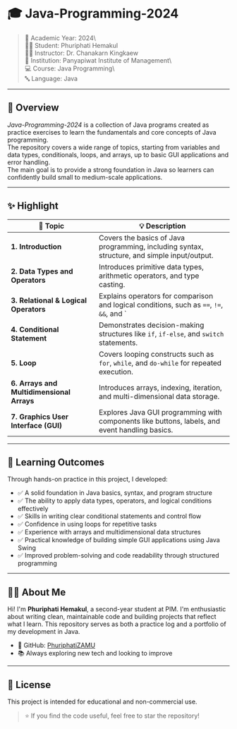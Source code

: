# 🎓 Java-Programming-2024

> 📅 Academic Year: 2024\  
> 👨‍🎓 Student: Phuriphati Hemakul\
> 🧑‍🏫 Instructor: Dr. Chanakarn Kingkaew\
> 🏫 Institution: Panyapiwat Institute of Management\  
> 💻 Course: Java Programming\  
> 🔤 Language: Java

---

## 📖 Overview

*Java-Programming-2024* is a collection of Java programs created as practice exercises to learn the fundamentals and core concepts of Java programming.  
The repository covers a wide range of topics, starting from variables and data types, conditionals, loops, and arrays, up to basic GUI applications and error handling.  
The main goal is to provide a strong foundation in Java so learners can confidently build small to medium-scale applications.

---

## ✨ Highlight

| 🔢 **Topic**                        | 💡 **Description**                                                                                   |
| ----------------------------------- | --------------------------------------------------------------------------------------------------- |
| **1. Introduction**                 | Covers the basics of Java programming, including syntax, structure, and simple input/output.         |
| **2. Data Types and Operators**     | Introduces primitive data types, arithmetic operators, and type casting.                             |
| **3. Relational & Logical Operators** | Explains operators for comparison and logical conditions, such as `==`, `!=`, `&&`, and `||`.        |
| **4. Conditional Statement**        | Demonstrates decision-making structures like `if`, `if-else`, and `switch` statements.                |
| **5. Loop**                         | Covers looping constructs such as `for`, `while`, and `do-while` for repeated execution.             |
| **6. Arrays and Multidimensional Arrays** | Introduces arrays, indexing, iteration, and multi-dimensional data storage.                          |
| **7. Graphics User Interface (GUI)** | Explores Java GUI programming with components like buttons, labels, and event handling basics.        |

---

## 🎯 Learning Outcomes

Through hands-on practice in this project, I developed:

- ✅ A solid foundation in Java basics, syntax, and program structure  
- ✅ The ability to apply data types, operators, and logical conditions effectively  
- ✅ Skills in writing clear conditional statements and control flow  
- ✅ Confidence in using loops for repetitive tasks  
- ✅ Experience with arrays and multidimensional data structures  
- ✅ Practical knowledge of building simple GUI applications using Java Swing  
- ✅ Improved problem-solving and code readability through structured programming  
---

## 🙋‍♂️ About Me

Hi! I'm **Phuriphati Hemakul**, a second-year student at PIM. I'm enthusiastic about writing clean, maintainable code and building projects that reflect what I learn. This repository serves as both a practice log and a portfolio of my development in Java.

- 🔗 GitHub: [PhuriphatiZAMU](https://github.com/PhuriphatiZAMU)  
- 📚 Always exploring new tech and looking to improve

---

## 📜 License

This project is intended for educational and non-commercial use.

> ⭐ If you find the code useful, feel free to star the repository!

